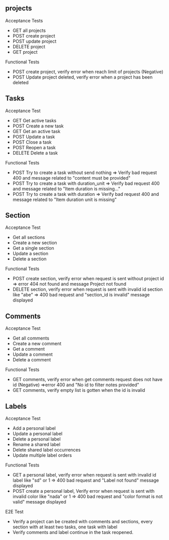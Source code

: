 ## projects
Acceptance Tests
* GET all projects
* POST create project
* POST update project
* DELETE project
* GET project

Functional Tests
* POST create project, verify error when reach limit of projects (Negative)
* POST Update project deleted, verify error when a project has been deleted

## Tasks
Acceptance Test
* GET Get active tasks
* POST Create a new task
* GET Get an active task
* POST Update a task
* POST Close a task
* POST Reopen a task
* DELETE Delete a task

Functional Tests
* POST Try to create a task without send nothing => Verify bad request 400  and
message related to "content must be provided"
* POST Try to create a task with duration_unit => Verify bad request 400  and
message related to "Item duration is missing..." 
* POST Try to create a task with duration => Verify bad request 400  and
message related to "Item duration unit is missing" 


## Section
Acceptance Test
* Get all sections
* Create a new section
* Get a single section
* Update a section
* Delete a section

Functional Tests
* POST create section, verify error when request is sent without project id => error 
404 not found and message Project not found
* DELETE section, verify error when request is sent with invalid id section like "abe"
=> 400 bad request and "section_id is invalid" message  displayed


## Comments
Acceptance Test
* Get all comments
* Create a new comment
* Get a comment
* Update a comment
* Delete a comment

Functional Tests
* GET comments, verify error when get comments request does not have id (Negative)
=>error 400 and "No id to filter notes provided"
* GET comments, verify empty list is gotten when the id is invalid

## Labels
Acceptance Test
* Add a personal label
* Update a personal label
* Delete a personal label
* Rename a shared label
* Delete shared label occurrences
* Update multiple label orders

Functional Tests
* GET a personal label, verify error when request is sent with invalid id label like "sd" or 1
=> 400 bad request and "Label not found" message  displayed
*  POST create a personal label, Verify error when request is sent with invalid color like "nada" or 1
=> 400 bad request and "color format is not valid" message  displayed


E2E Test 
* Verify a project can be created with comments and sections, every section with at least two tasks, one task with label
* Verify comments and label continue in the task reopened.